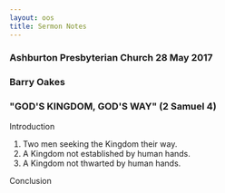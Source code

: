 ```yaml
---
layout: oos
title: Sermon Notes
---
```

### Ashburton Presbyterian Church 28 May 2017

### Barry Oakes

### "GOD'S KINGDOM, GOD'S WAY" (2 Samuel 4)

Introduction
1. Two men seeking the Kingdom their way.
2. A Kingdom not established by human hands.
3. A Kingdom not thwarted by human hands.

Conclusion
